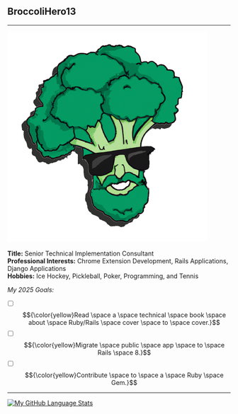 <h2>BroccoliHero13</h2>
<hr/>

<img src="https://github.com/broccolihero13/broccolihero13/blob/main/embed_glasses.png?raw=true" width="450"> 


**Title:** Senior Technical Implementation Consultant  
**Professional Interests:** Chrome Extension Development, Rails Applications, Django Applications  
**Hobbies:** Ice Hockey, Pickleball, Poker, Programming, and Tennis  

*My 2025 Goals:* 

* [ ] $${\color{yellow}Read \space a \space technical \space book \space about \space Ruby/Rails \space cover \space to \space cover.}$$
* [ ] $${\color{yellow}Migrate \space public \space app \space to \space Rails \space 8.}$$
* [ ] $${\color{yellow}Contribute \space to \space a \space Ruby \space Gem.}$$
---
[![My GitHub Language Stats](https://github-readme-stats.vercel.app/api/top-langs/?username=broccolihero13&hide=procfile,coffeescript,css,scss,html&langs_count=5&theme=tokyonight)]()

